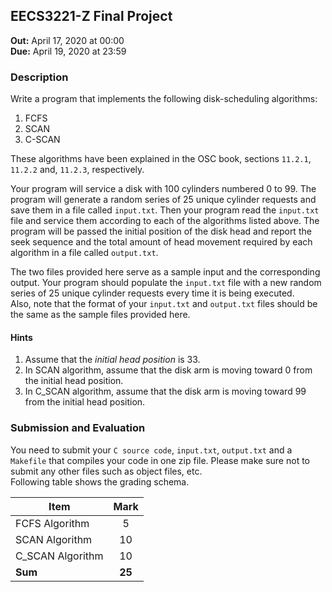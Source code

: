 ## EECS3221-Z Final Project
**Out:** April 17, 2020 at 00:00  
**Due:** April 19, 2020 at 23:59

### Description
Write a program that implements the following disk-scheduling algorithms: 
1. FCFS   
2. SCAN 
3. C-SCAN

These algorithms have been explained in the OSC book, sections `11.2.1`, `11.2.2` and, `11.2.3`, respectively.

Your program will service a disk with 100 cylinders numbered 0 to 99. 
The program will generate a random series of 25 unique cylinder requests and save them in a file called `input.txt`.
Then your program read the `input.txt` file and service them according to each of the algorithms listed above. 
The program will be passed the initial position of the disk head and 
report the seek sequence and the total amount of head movement required by each algorithm in a file called 
`output.txt`. 

The two files provided here serve as a sample input and the corresponding output. Your program should populate the 
`input.txt` file with a new random series of 25 unique cylinder requests every time it is being executed.  
Also, note that the format of your `input.txt` and `output.txt` files should be the same as the sample 
files provided here. 

#### Hints
1. Assume that the *initial head position* is 33. 
2. In SCAN algorithm, assume that the disk arm is moving toward 0 from the initial head position.
3. In C_SCAN algorithm, assume that the disk arm is moving toward 99 from the initial head position.

### Submission and Evaluation 
You need to submit your `C source code`, `input.txt`, `output.txt` and a `Makefile` that compiles your code in one 
zip file. Please make sure not to submit any other files such as object files, etc.  
Following table shows the grading schema.

| Item        | Mark           |
| ------------- |:-------------:|
| FCFS Algorithm      | 5 |
| SCAN Algorithm      | 10 |
| C_SCAN Algorithm    | 10 |
| **Sum**             | **25** | 